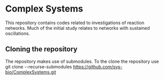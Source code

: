 # Complex Systems
This repository contains codes related to investigations of reaction networks. Much of the initial study relates to networks with sustained oscillations.

## Cloning the repository
The repository makes use of submodules. To the clone the repository use
    git clone --recurse-submodules https://github.com/sys-bio/ComplexSystems.git
